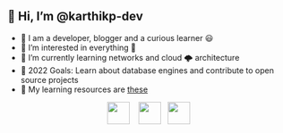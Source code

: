 ## 👋 Hi, I’m @karthikp-dev

- 👋 I am a developer, blogger and a curious learner 😃
- 👀 I’m interested in everything 🤣
- 🌱 I’m currently learning networks and cloud 🌩️ architecture
- 🎯 2022 Goals: Learn about database engines and contribute to open source projects
- 📖 My learning resources are <a href="https://www.notion.so/techkrtk/My-Dev-Blogs-Channels-cf6a36fca0354c95b67eb0c35e0d3eea" rel="nofollow" style="none">these</a>



<p align="center" dir="auto">
<a href="https://blog.karthiksai.in" rel="nofollow"><img align="center" src="https://upload.wikimedia.org/wikipedia/commons/thumb/a/a0/Firefox_logo%2C_2019.svg/115px-Firefox_logo%2C_2019.svg.png" height="40" style="max-width: 100%;"></a> &nbsp;&nbsp;
<a href="https://twitter.com/techkrtk" rel="nofollow"><img align="center" src="https://raw.githubusercontent.com/peterthehan/peterthehan/master/assets/twitter.svg" height="40" style="max-width: 100%;"></a>&nbsp;&nbsp;
<a href="https://www.linkedin.com/in/ksrkrishna/" rel="nofollow"><img align="center" src="https://raw.githubusercontent.com/peterthehan/peterthehan/master/assets/linkedin.svg" height="40" style="max-width: 100%;"></a>
</p>

